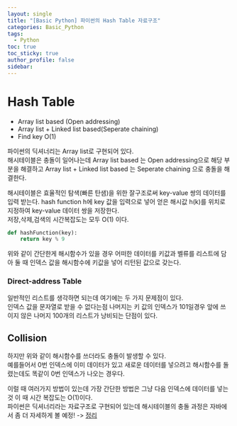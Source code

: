 ```yaml
---
layout: single
title: "[Basic Python] 파이썬의 Hash Table 자료구조"
categories: Basic_Python
tags:
  - Python
toc: true
toc_sticky: true
author_profile: false
sidebar:
---
```

# Hash Table

- Array list based (Open addressing)
- Array list + Linked list based(Seperate chaining)
- Find key O(1)

파이썬의 딕셔너리는 Array list로 구현되어 있다.     
해시테이블은 충돌이 일어나는데 Array list based 는 Open addressing으로 해당 부분을 해결하고 Array list + Linked list based 는 Seperate chaining 으로 충돌을 해결한다.     

해시테이블은 효율적인 탐색(빠른 탄샘)을 위한 잘구조로써 key-value 쌍의 데이터를 입력 받는다. hash function h에 key 값을 입력으로 넣어 얻은 해시값 h(k)를 위치로 지정하여 key-value 데이터 쌍을 저장한다.      
저장,삭제,검색의 시간복잡도는 모두 O(1) 이다.     

```python
def hashFunction(key):
	return key % 9
```

위와 같이 간단한게 해시함수가 있을 경우 어떠한 데이터를 키값과 벨류를 리스트에 담아 둘 때 인덱스 값을 해시함수에 키값을 넣어 리턴된 값으로 갖는다.     

### Direct-address Table

일반적인 리스트를 생각하면 되는데 여기에는 두 가지 문제점이 있다.     
인덱스 값을 문자열로 받을 수 없다는점 나머지는 키 값의 인덱스가 101일경우 앞에 쓰이지 않은 나머지 100개의 리스트가 낭비되는 단점이 있다.     

## Collision

하지만 위와 같이 해시함수를 쓰더라도 충돌이 발생할 수 있다.    
예를들어서 0번 인덱스에 이미 데이터가 있고 새로운 데이터를 넣으려고 해시함수를 돌렸는데도 똑같이 0번 인덱스가 나오는 경우다.      

이럴 때 여러가지 방법이 있는데 가장 간단한 방법은 그냥 다음 인덱스에 데이터를 넣는 것
이 때 시간 복잡도는 O(1)이다.     
파이썬은 딕셔너리라는 자료구조로 구현되어 있는데 해시테이블의 충돌 과정은 자바에서 좀 더 자세하게 볼 예정!      -> [정리](https://ramyo564.github.io/basic_java/Hash_Table_Hash_Map/)





